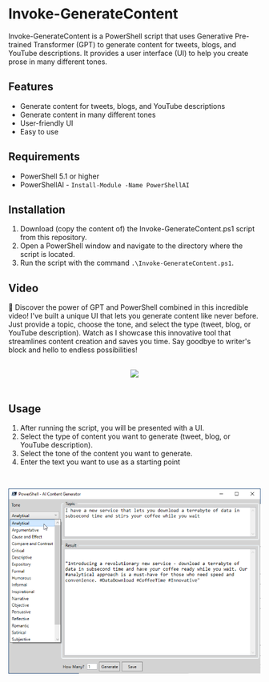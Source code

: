 # Invoke-GenerateContent

Invoke-GenerateContent is a PowerShell script that uses Generative Pre-trained Transformer (GPT) to generate content for tweets, blogs, and YouTube descriptions. It provides a user interface (UI) to help you create prose in many different tones.

## Features

- Generate content for tweets, blogs, and YouTube descriptions
- Generate content in many different tones
- User-friendly UI
- Easy to use

## Requirements

- PowerShell 5.1 or higher
- PowerShellAI - `Install-Module -Name PowerShellAI`

## Installation

1. Download (copy the content of) the Invoke-GenerateContent.ps1 script from this repository.
2. Open a PowerShell window and navigate to the directory where the script is located.
3. Run the script with the command `.\Invoke-GenerateContent.ps1`.

## Video

🚀 Discover the power of GPT and PowerShell combined in this incredible video! I've built a unique UI that lets you generate content like never before. Just provide a topic, choose the tone, and select the type (tweet, blog, or YouTube description). Watch as I showcase this innovative tool that streamlines content creation and saves you time. Say goodbye to writer's block and hello to endless possibilities!
<br/>
<br/>

<center><a href="https://youtu.be/r9eBLiELgH0"><img src="https://img.youtube.com/vi/r9eBLiELgH0/0.jpg" width="400"></a></center>
<br/>

## Usage

1. After running the script, you will be presented with a UI.
2. Select the type of content you want to generate (tweet, blog, or YouTube description).
3. Select the tone of the content you want to generate.
4. Enter the text you want to use as a starting point

<br>

![](media/UI.png)